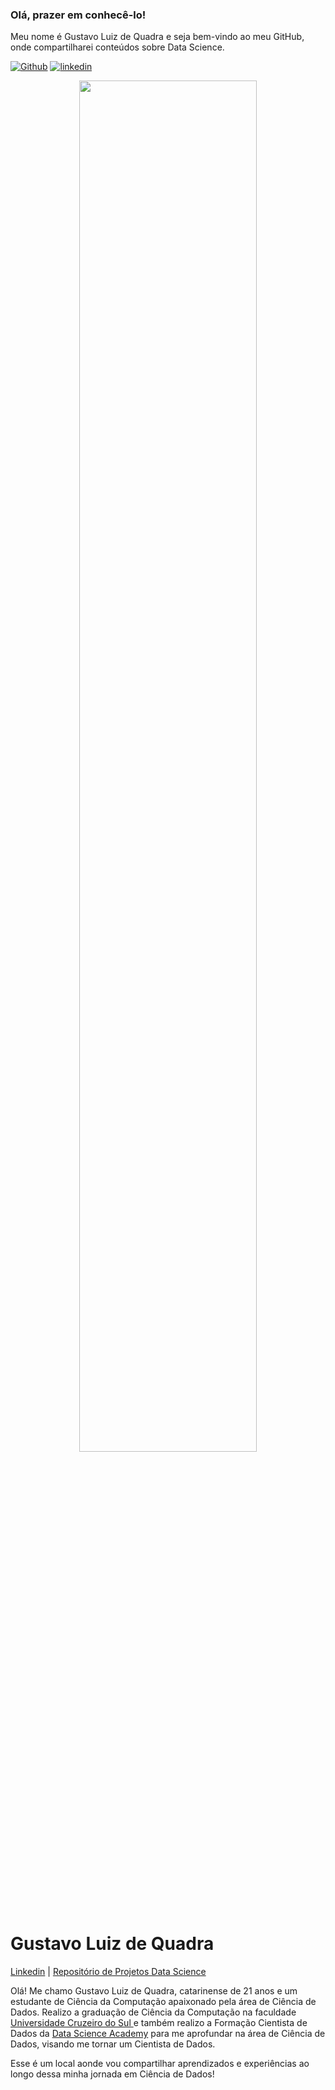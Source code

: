 ### Olá, prazer em conhecê-lo! 

Meu nome é Gustavo Luiz de Quadra e seja bem-vindo ao meu GitHub, onde compartilharei conteúdos sobre Data Science.

[![Github](https://img.shields.io/badge/gustavolq-100000?style=plastic&logo=github&logoColor=white)](https://github.com/gustavolq)
[![linkedin](https://img.shields.io/badge/gustavoquadra-0077B5??style=plastic&logo=linkedin&logoColor=white)](https://www.linkedin.com/in/gustavoquadra/)

<p align="center">
  <img src="https://itchronicles.com/wp-content/uploads/2020/08/big-data-analysis.jpg" width = 75%>
</p>

# Gustavo Luiz de Quadra

[Linkedin](https://www.linkedin.com/in/gustavoquadra/) | [Repositório de Projetos Data Science](https://github.com/gustavolq/Projetos)

Olá! Me chamo Gustavo Luiz de Quadra, catarinense de 21 anos e um estudante de Ciência da Computação apaixonado pela área de Ciência de Dados. Realizo a graduação de Ciência da Computação na faculdade [Universidade Cruzeiro do Sul ](https://www.cruzeirodosul.edu.br/) e também realizo a Formação Cientista de Dados da [Data Science Academy](https://www.datascienceacademy.com.br/) para me aprofundar na área de Ciência de Dados, visando me tornar um Cientista de Dados.

Esse é um local aonde vou compartilhar aprendizados e experiências ao longo dessa minha jornada em Ciência de Dados!

<!--
**gustavolq/gustavolq** is a ✨ _special_ ✨ repository because its `README.md` (this file) appears on your GitHub profile.

Here are some ideas to get you started:

- 🔭 I’m currently working on ...
- 🌱 I’m currently learning ...
- 👯 I’m looking to collaborate on ...
- 🤔 I’m looking for help with ...
- 💬 Ask me about ...
- 📫 How to reach me: ...
- 😄 Pronouns: ...
- ⚡ Fun fact: ...
-->
